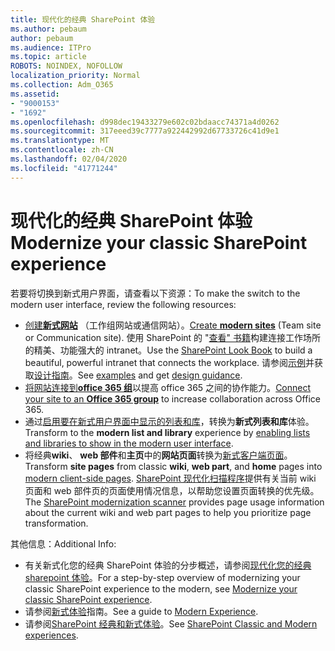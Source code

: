 ```yaml
---
title: 现代化的经典 SharePoint 体验
ms.author: pebaum
author: pebaum
ms.audience: ITPro
ms.topic: article
ROBOTS: NOINDEX, NOFOLLOW
localization_priority: Normal
ms.collection: Adm_O365
ms.assetid:
- "9000153"
- "1692"
ms.openlocfilehash: d998dec19433279e602c02bdaacc74371a4d0262
ms.sourcegitcommit: 317eeed39c7777a922442992d67733726c41d9e1
ms.translationtype: MT
ms.contentlocale: zh-CN
ms.lasthandoff: 02/04/2020
ms.locfileid: "41771244"
---
```

# <a name="modernize-your-classic-sharepoint-experience"></a><span data-ttu-id="14f57-102">现代化的经典 SharePoint 体验</span><span class="sxs-lookup"><span data-stu-id="14f57-102">Modernize your classic SharePoint experience</span></span>

<span data-ttu-id="14f57-103">若要将切换到新式用户界面，请查看以下资源：</span><span class="sxs-lookup"><span data-stu-id="14f57-103">To make the switch to the modern user interface, review the following resources:</span></span>

- <span data-ttu-id="14f57-104">[创建**新式网站**](https://support.office.com/article/create-a-team-site-in-sharepoint-ef10c1e7-15f3-42a3-98aa-b5972711777d) （工作组网站或通信网站）。</span><span class="sxs-lookup"><span data-stu-id="14f57-104">[Create **modern sites**](https://support.office.com/article/create-a-team-site-in-sharepoint-ef10c1e7-15f3-42a3-98aa-b5972711777d) (Team site or Communication site).</span></span> <span data-ttu-id="14f57-105">使用 SharePoint 的 "[查看" 书籍](https://lookbook.microsoft.com/assets/SharePoint_lookbook_2019.pdf)构建连接工作场所的精美、功能强大的 intranet。</span><span class="sxs-lookup"><span data-stu-id="14f57-105">Use the [SharePoint Look Book](https://lookbook.microsoft.com/assets/SharePoint_lookbook_2019.pdf) to build a beautiful, powerful intranet that connects the workplace.</span></span> <span data-ttu-id="14f57-106">请参阅[示例](https://lookbook.microsoft.com/)并获取[设计指南](https://spdesign.azurewebsites.net/)。</span><span class="sxs-lookup"><span data-stu-id="14f57-106">See [examples](https://lookbook.microsoft.com/) and get [design guidance](https://spdesign.azurewebsites.net/).</span></span>
- <span data-ttu-id="14f57-107">[将网站连接到**office 365 组**](https://docs.microsoft.com/sharepoint/dev/transform/modernize-connect-to-office365-group)以提高 office 365 之间的协作能力。</span><span class="sxs-lookup"><span data-stu-id="14f57-107">[Connect your site to an **Office 365 group**](https://docs.microsoft.com/sharepoint/dev/transform/modernize-connect-to-office365-group) to increase collaboration across Office 365.</span></span>
- <span data-ttu-id="14f57-108">通过[启用要在新式用户界面中显示的列表和库](https://docs.microsoft.com/sharepoint/dev/transform/modernize-userinterface-lists-and-libraries)，转换为**新式列表和库**体验。</span><span class="sxs-lookup"><span data-stu-id="14f57-108">Transform to the **modern list and library** experience by [enabling lists and libraries to show in the modern user interface](https://docs.microsoft.com/sharepoint/dev/transform/modernize-userinterface-lists-and-libraries).</span></span>
- <span data-ttu-id="14f57-109">将经典**wiki**、 **web 部件**和**主页**中的**网站页面**转换为[新式客户端页面](https://docs.microsoft.com/sharepoint/dev/transform/modernize-userinterface-site-pages)。</span><span class="sxs-lookup"><span data-stu-id="14f57-109">Transform **site pages** from classic **wiki**, **web part**, and **home** pages into [modern client-side pages](https://docs.microsoft.com/sharepoint/dev/transform/modernize-userinterface-site-pages).</span></span> <span data-ttu-id="14f57-110">[SharePoint 现代化扫描程序](https://docs.microsoft.com/sharepoint/dev/transform/modernize-scanner)提供有关当前 wiki 页面和 web 部件页的页面使用情况信息，以帮助您设置页面转换的优先级。</span><span class="sxs-lookup"><span data-stu-id="14f57-110">The [SharePoint modernization scanner](https://docs.microsoft.com/sharepoint/dev/transform/modernize-scanner) provides page usage information about the current wiki and web part pages to help you prioritize page transformation.</span></span>

<span data-ttu-id="14f57-111">其他信息：</span><span class="sxs-lookup"><span data-stu-id="14f57-111">Additional Info:</span></span>

- <span data-ttu-id="14f57-112">有关新式化您的经典 SharePoint 体验的分步概述，请参阅[现代化您的经典 sharepoint 体验](https://docs.microsoft.com/sharepoint/dev/transform/modernize-classic-sites)。</span><span class="sxs-lookup"><span data-stu-id="14f57-112">For a step-by-step overview of modernizing your classic SharePoint experience to the modern, see [Modernize your classic SharePoint experience](https://docs.microsoft.com/sharepoint/dev/transform/modernize-classic-sites).</span></span>
- <span data-ttu-id="14f57-113">请参阅[新式体验](https://docs.microsoft.com/sharepoint/guide-to-sharepoint-modern-experience)指南。</span><span class="sxs-lookup"><span data-stu-id="14f57-113">See a guide to [Modern Experience](https://docs.microsoft.com/sharepoint/guide-to-sharepoint-modern-experience).</span></span>
- <span data-ttu-id="14f57-114">请参阅[SharePoint 经典和新式体验](https://support.office.com/article/sharepoint-classic-and-modern-experiences-5725c103-505d-4a6e-9350-300d3ec7d73f)。</span><span class="sxs-lookup"><span data-stu-id="14f57-114">See [SharePoint Classic and Modern experiences](https://support.office.com/article/sharepoint-classic-and-modern-experiences-5725c103-505d-4a6e-9350-300d3ec7d73f).</span></span>
